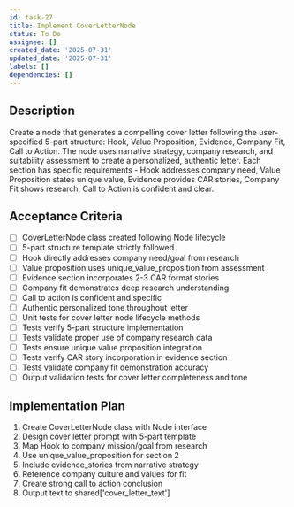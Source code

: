 ```yaml
---
id: task-27
title: Implement CoverLetterNode
status: To Do
assignee: []
created_date: '2025-07-31'
updated_date: '2025-07-31'
labels: []
dependencies: []
---
```


## Description

Create a node that generates a compelling cover letter following the user-specified 5-part structure: Hook, Value Proposition, Evidence, Company Fit, Call to Action. The node uses narrative strategy, company research, and suitability assessment to create a personalized, authentic letter. Each section has specific requirements - Hook addresses company need, Value Proposition states unique value, Evidence provides CAR stories, Company Fit shows research, Call to Action is confident and clear.

## Acceptance Criteria

- [ ] CoverLetterNode class created following Node lifecycle
- [ ] 5-part structure template strictly followed
- [ ] Hook directly addresses company need/goal from research
- [ ] Value proposition uses unique_value_proposition from assessment
- [ ] Evidence section incorporates 2-3 CAR format stories
- [ ] Company fit demonstrates deep research understanding
- [ ] Call to action is confident and specific
- [ ] Authentic personalized tone throughout letter
- [ ] Unit tests for cover letter node lifecycle methods
- [ ] Tests verify 5-part structure implementation
- [ ] Tests validate proper use of company research data
- [ ] Tests ensure unique value proposition integration
- [ ] Tests verify CAR story incorporation in evidence section
- [ ] Tests validate company fit demonstration accuracy
- [ ] Output validation tests for cover letter completeness and tone

## Implementation Plan

1. Create CoverLetterNode class with Node interface
2. Design cover letter prompt with 5-part template
3. Map Hook to company mission/goal from research
4. Use unique_value_proposition for section 2
5. Include evidence_stories from narrative strategy
6. Reference company culture and values for fit
7. Create strong call to action conclusion
8. Output text to shared['cover_letter_text']
